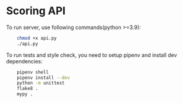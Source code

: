 # Scoring API

To run server, use following commands(python >=3.9):
```bash
    chmod +x api.py 
    ./api.py
```

To run tests and style check, you need to setup pipenv and install dev dependencies:
```bash
    pipenv shell
    pipenv install --dev
    python -m unittest
    flake8 .
    mypy .
```